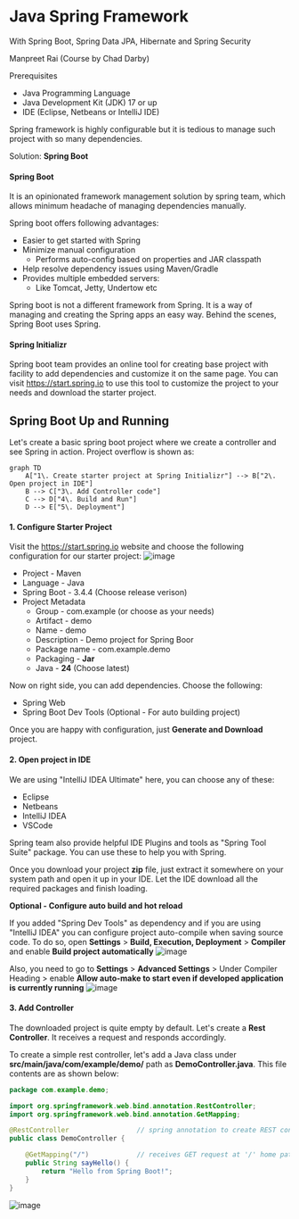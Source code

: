 # Java Spring Framework

With Spring Boot, Spring Data JPA, Hibernate and Spring Security

Manpreet Rai (Course by Chad Darby)

Prerequisites
- Java Programming Language
- Java Development Kit (JDK) 17 or up
- IDE (Eclipse, Netbeans or IntelliJ IDE)

Spring framework is highly configurable but it is tedious to manage such project with so many dependencies. 

Solution: **Spring Boot**

#### Spring Boot

It is an opinionated framework management solution by spring team, which allows minimum headache of managing dependencies manually. 

Spring boot offers following advantages:
- Easier to get started with Spring
- Minimize manual configuration
  - Performs auto-config based on properties and JAR classpath
- Help resolve dependency issues using Maven/Gradle
- Provides multiple embedded servers:
  - Like Tomcat, Jetty, Undertow etc

Spring boot is not a different framework from Spring. It is a way of managing and creating the Spring apps an easy way. Behind the scenes, Spring Boot uses Spring.

#### Spring Initializr

Spring boot team provides an online tool for creating base project with facility to add dependencies and customize it on the same page. You can visit https://start.spring.io to use this tool to customize the project to your needs and download the starter project.

## Spring Boot Up and Running

Let's create a basic spring boot project where we create a controller and see Spring in action. Project overflow is shown as:

```mermaid
graph TD
    A["1\. Create starter project at Spring Initializr"] --> B["2\. Open project in IDE"]
    B --> C["3\. Add Controller code"]
    C --> D["4\. Build and Run"]
    D --> E["5\. Deployment"]
```

#### 1. Configure Starter Project
Visit the https://start.spring.io website and choose the following configuration for our starter project:
![image](https://github.com/user-attachments/assets/88865bfa-4d6e-4496-a6a7-6410a22206be)

- Project - Maven
- Language - Java
- Spring Boot - 3.4.4 (Choose release verison)
- Project Metadata
  - Group - com.example (or choose as your needs)
  - Artifact - demo
  - Name - demo
  - Description - Demo project for Spring Boor
  - Package name - com.example.demo
  - Packaging - **Jar**
  - Java - **24** (Choose latest)

Now on right side, you can add dependencies. Choose the following:
- Spring Web
- Spring Boot Dev Tools (Optional - For auto building project)

Once you are happy with configuration, just **Generate and Download** project.

#### 2. Open project in IDE
We are using "IntelliJ IDEA Ultimate" here, you can choose any of these:
- Eclipse
- Netbeans
- IntelliJ IDEA
- VSCode

Spring team also provide helpful IDE Plugins and tools as "Spring Tool Suite" package. You can use these to help you with Spring.

Once you download your project **zip** file, just extract it somewhere on your system path and open it up in your IDE. Let the IDE download all the required packages and finish loading.

**Optional - Configure auto build and hot reload**

If you added "Spring Dev Tools" as dependency and if you are using "IntelliJ IDEA" you can configure project auto-compile when saving source code. To do so, open **Settings** > **Build, Execution, Deployment** > **Compiler** and enable **Build project automatically**
![image](https://github.com/user-attachments/assets/6ec10642-0494-49a4-808b-8b5a1e8d1b0f)

Also, you need to go to **Settings** > **Advanced Settings** > Under Compiler Heading > enable **Allow auto-make to start even if developed application is currently running**
![image](https://github.com/user-attachments/assets/c8ba939b-b117-4f9b-bf28-3cdf64c8032c)

#### 3. Add Controller
The downloaded project is quite empty by default. Let's create a **Rest Controller**. It receives a request and responds accordingly.

To create a simple rest controller, let's add a Java class under **src/main/java/com/example/demo/** path as **DemoController.java**. This file contents are as shown below:
```java
package com.example.demo;

import org.springframework.web.bind.annotation.RestController;
import org.springframework.web.bind.annotation.GetMapping;

@RestController                 // spring annotation to create REST controller
public class DemoController {

    @GetMapping("/")            // receives GET request at '/' home path
    public String sayHello() {
        return "Hello from Spring Boot!";
    }
}
```


![image](https://github.com/user-attachments/assets/687953fa-9b0e-4b32-839d-a1623cfd5a60)























































































